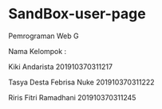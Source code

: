 # SandBox-user-page
Pemrograman Web G

Nama Kelompok : 

Kiki Andarista            201910370311217

Tasya Desta Febrisa Nuke  201910370311222

Riris Fitri Ramadhani     201910370311245
